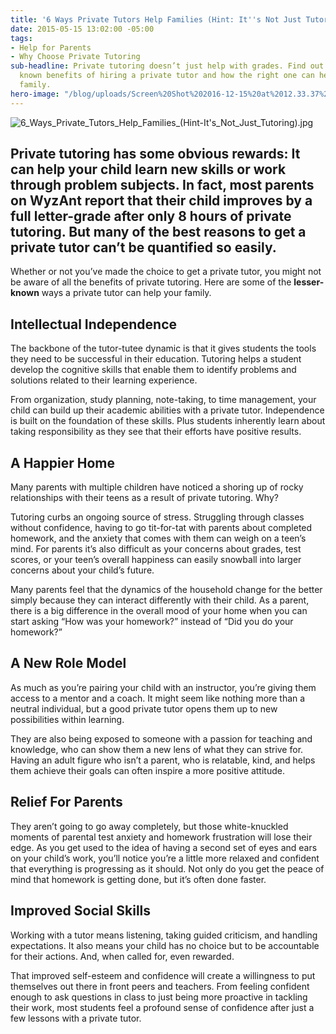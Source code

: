 ```yaml
---
title: '6 Ways Private Tutors Help Families (Hint: It''s Not Just Tutoring)'
date: 2015-05-15 13:02:00 -05:00
tags:
- Help for Parents
- Why Choose Private Tutoring
sub-headline: Private tutoring doesn’t just help with grades. Find out six lesser
  known benefits of hiring a private tutor and how the right one can help your entire
  family.
hero-image: "/blog/uploads/Screen%20Shot%202016-12-15%20at%2012.33.37%20PM%20(1).png"
---
```


![6_Ways_Private_Tutors_Help_Families_(Hint-It's_Not_Just_Tutoring).jpg](/blog/uploads/6_Ways_Private_Tutors_Help_Families_(Hint-It's_Not_Just_Tutoring).jpg)

## Private tutoring has some obvious rewards: It can help your child learn new skills or work through problem subjects. In fact, most parents on WyzAnt report that their child improves by a full letter-grade after only 8 hours of private tutoring. But many of the best reasons to get a private tutor can’t be quantified so easily.

Whether or not you’ve made the choice to get a private tutor, you might not be aware of all the benefits of private tutoring. Here are some of the **lesser-known** ways a private tutor can help your family.

## Intellectual Independence

The backbone of the tutor-tutee dynamic is that it gives students the tools they need to be successful in their education. Tutoring helps a student develop the cognitive skills that enable them to identify problems and solutions related to their learning experience.

From organization, study planning, note-taking, to time management, your child can build up their academic abilities with a private tutor. Independence is built on the foundation of these skills. Plus students inherently learn about taking responsibility as they see that their efforts have positive results.

## A Happier Home

Many parents with multiple children have noticed a shoring up of rocky relationships with their teens as a result of private tutoring. Why?

Tutoring curbs an ongoing source of stress. Struggling through classes without confidence, having to go tit-for-tat with parents about completed homework, and the anxiety that comes with them can weigh on a teen’s mind. For parents it’s also difficult as your concerns about grades, test scores, or your teen’s overall happiness can easily snowball into larger concerns about your child’s future.

Many parents feel that the dynamics of the household change for the better simply because they can interact differently with their child. As a parent, there is a big difference in the overall mood of your home when you can start asking “How was your homework?” instead of “Did you do your homework?”

## A New Role Model

As much as you’re pairing your child with an instructor, you’re giving them access to a mentor and a coach. It might seem like nothing more than a neutral individual, but a good private tutor opens them up to new possibilities within learning.

They are also being exposed to someone with a passion for teaching and knowledge, who can show them a new lens of what they can strive for. Having an adult figure who isn’t a parent, who is relatable, kind, and helps them achieve their goals can often inspire a more positive attitude.

## Relief For Parents

They aren’t going to go away completely, but those white-knuckled moments of parental test anxiety and homework frustration will lose their edge. As you get used to the idea of having a second set of eyes and ears on your child’s work, you’ll notice you’re a little more relaxed and confident that everything is progressing as it should. Not only do you get the peace of mind that homework is getting done, but it’s often done faster.

## Improved Social Skills

Working with a tutor means listening, taking guided criticism, and handling expectations. It also means your child has no choice but to be accountable for their actions. And, when called for, even rewarded.

That improved self-esteem and confidence will create a willingness to put themselves out there in front peers and teachers. From feeling confident enough to ask questions in class to just being more proactive in tackling their work, most students feel a profound sense of confidence after just a few lessons with a private tutor.